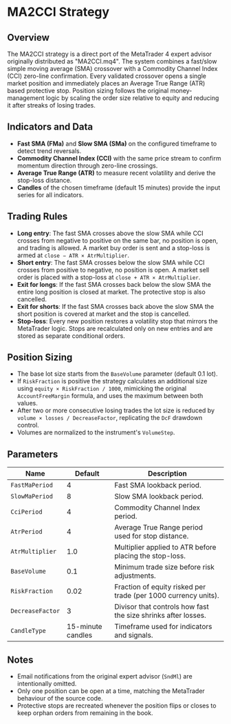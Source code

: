 # MA2CCI Strategy

## Overview
The MA2CCI strategy is a direct port of the MetaTrader 4 expert advisor originally distributed as "MA2CCI.mq4". The system combines a fast/slow simple moving average (SMA) crossover with a Commodity Channel Index (CCI) zero-line confirmation. Every validated crossover opens a single market position and immediately places an Average True Range (ATR) based protective stop. Position sizing follows the original money-management logic by scaling the order size relative to equity and reducing it after streaks of losing trades.

## Indicators and Data
- **Fast SMA (FMa)** and **Slow SMA (SMa)** on the configured timeframe to detect trend reversals.
- **Commodity Channel Index (CCI)** with the same price stream to confirm momentum direction through zero-line crossings.
- **Average True Range (ATR)** to measure recent volatility and derive the stop-loss distance.
- **Candles** of the chosen timeframe (default 15 minutes) provide the input series for all indicators.

## Trading Rules
- **Long entry**: The fast SMA crosses above the slow SMA while CCI crosses from negative to positive on the same bar, no position is open, and trading is allowed. A market buy order is sent and a stop-loss is armed at `close − ATR × AtrMultiplier`.
- **Short entry**: The fast SMA crosses below the slow SMA while CCI crosses from positive to negative, no position is open. A market sell order is placed with a stop-loss at `close + ATR × AtrMultiplier`.
- **Exit for longs**: If the fast SMA crosses back below the slow SMA the entire long position is closed at market. The protective stop is also cancelled.
- **Exit for shorts**: If the fast SMA crosses back above the slow SMA the short position is covered at market and the stop is cancelled.
- **Stop-loss**: Every new position restores a volatility stop that mirrors the MetaTrader logic. Stops are recalculated only on new entries and are stored as separate conditional orders.

## Position Sizing
- The base lot size starts from the `BaseVolume` parameter (default 0.1 lot).
- If `RiskFraction` is positive the strategy calculates an additional size using `equity × RiskFraction / 1000`, mimicking the original `AccountFreeMargin` formula, and uses the maximum between both values.
- After two or more consecutive losing trades the lot size is reduced by `volume × losses / DecreaseFactor`, replicating the `DcF` drawdown control.
- Volumes are normalized to the instrument's `VolumeStep`.

## Parameters
| Name | Default | Description |
| --- | --- | --- |
| `FastMaPeriod` | 4 | Fast SMA lookback period. |
| `SlowMaPeriod` | 8 | Slow SMA lookback period. |
| `CciPeriod` | 4 | Commodity Channel Index period. |
| `AtrPeriod` | 4 | Average True Range period used for stop distance. |
| `AtrMultiplier` | 1.0 | Multiplier applied to ATR before placing the stop-loss. |
| `BaseVolume` | 0.1 | Minimum trade size before risk adjustments. |
| `RiskFraction` | 0.02 | Fraction of equity risked per trade (per 1000 currency units). |
| `DecreaseFactor` | 3 | Divisor that controls how fast the size shrinks after losses. |
| `CandleType` | 15-minute candles | Timeframe used for indicators and signals. |

## Notes
- Email notifications from the original expert advisor (`SndMl`) are intentionally omitted.
- Only one position can be open at a time, matching the MetaTrader behaviour of the source code.
- Protective stops are recreated whenever the position flips or closes to keep orphan orders from remaining in the book.
